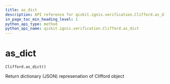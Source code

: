 ```yaml
---
title: as_dict
description: API reference for qiskit.ignis.verification.Clifford.as_dict
in_page_toc_min_heading_level: 1
python_api_type: method
python_api_name: qiskit.ignis.verification.Clifford.as_dict
---
```


# as\_dict

<span id="qiskit.ignis.verification.Clifford.as_dict" />

`Clifford.as_dict()`

Return dictionary (JSON) represenation of Clifford object

